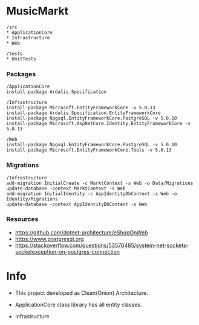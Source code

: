 # MusicMarkt

```
/src
* ApplicationCore
* Infrastructure
* Web

/tests
* UnitTests
```

### Packages
```
/ApplicationCore
install-package Ardalis.Specification

/Infrastructure
install-package Microsoft.EntityFrameworkCore -v 5.0.13
install-package Ardalis.Specification.EntityFrameworkCore
install-package Npgsql.EntityFrameworkCore.PostgreSQL -v 5.0.10
install-package Microsoft.AspNetCore.Identity.EntityFrameworkCore -v 5.0.13

/Web
install-package Npgsql.EntityFrameworkCore.PostgreSQL -v 5.0.10
install-package Microsoft.EntityFrameworkCore.Tools -v 5.0.13

```

### Migrations
```
/Infrastructure
add-migration InitialCreate -c MarktContext -s Web -o Data/Migrations
update-database -context MarktContext -s Web
add-migration InitialIdentity -c AppIdentityDbContext -s Web -o Identity/Migrations
update-database -context AppIdentityDbContext -s Web
```



### Resources
* https://github.com/dotnet-architecture/eShopOnWeb
* https://www.postgresql.org
* https://stackoverflow.com/questions/53576485/system-net-sockets-socketexception-on-postgres-connection

# Info

* This project developed as Clean(Onion) Architecture.

* ApplicationCore class library has all entity classes. 

* Infrastructure